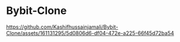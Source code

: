 # Bybit-Clone

https://github.com/Kashifhussainjamali/Bybit-Clone/assets/161131295/5d0806d6-df04-472e-a225-66f45d72ba54

